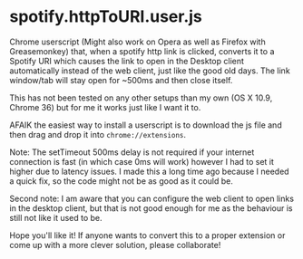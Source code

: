 spotify.httpToURI.user.js
=========================

Chrome userscript (Might also work on Opera as well as Firefox with Greasemonkey) that, when a spotify http link is clicked, converts it to a Spotify URI which causes the link to open in the Desktop client automatically instead of the web client, just like the good old days. The link window/tab will stay open for ~500ms and then close itself.

This has not been tested on any other setups than my own (OS X 10.9, Chrome 36) but for me it works just like I want it to.

AFAIK the easiest way to install a userscript is to download the js file and then drag and drop it into `chrome://extensions`.

Note: The setTimeout 500ms delay is not required if your internet connection is fast (in which case 0ms will work) however I had to set it higher due to latency issues. I made this a long time ago because I needed a quick fix, so the code might not be as good as it could be.

Second note: I am aware that you can configure the web client to open links in the desktop client, but that is not good enough for me as the behaviour is still not like it used to be.

Hope you'll like it! If anyone wants to convert this to a proper extension or come up with a more clever solution, please collaborate!